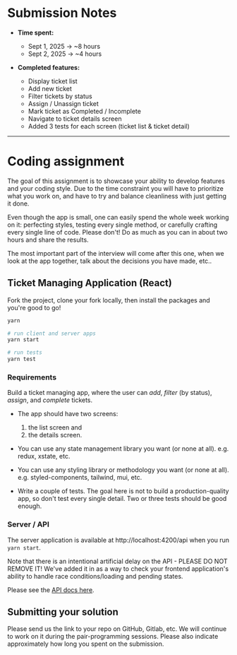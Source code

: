 # Submission Notes

- **Time spent:**

  - Sept 1, 2025 → ~8 hours
  - Sept 2, 2025 → ~4 hours

- **Completed features:**
  - Display ticket list
  - Add new ticket
  - Filter tickets by status
  - Assign / Unassign ticket
  - Mark ticket as Completed / Incomplete
  - Navigate to ticket details screen
  - Added 3 tests for each screen (ticket list & ticket detail)

---

# Coding assignment

The goal of this assignment is to showcase your ability to develop features and your coding style. Due to the time
constraint you will have to prioritize what you work on, and have to try and balance cleanliness with just getting it
done.

Even though the app is small, one can easily spend the whole week working on it: perfecting styles, testing every single
method, or carefully crafting every single line of code. Please don't! Do as much as you can in about two hours and
share the results.

The most important part of the interview will come after this one, when we look at the app together, talk about the
decisions you have made, etc..

## Ticket Managing Application (React)

Fork the project, clone your fork locally, then install the packages and you're good to go!

```bash
yarn

# run client and server apps
yarn start

# run tests
yarn test
```

### Requirements

Build a ticket managing app, where the user can _add_, _filter_ (by status), _assign_, and _complete_ tickets.

- The app should have two screens:

  1. the list screen and
  2. the details screen.

- You can use any state management library you want (or none at all). e.g. redux, xstate, etc.

- You can use any styling library or methodology you want (or none at all). e.g. styled-components, tailwind, mui, etc.

- Write a couple of tests. The goal here is not to build a production-quality app, so don't test every single detail. Two or three tests should be good enough.

### Server / API

The server application is available at http://localhost:4200/api when you run `yarn start`.

Note that there is an intentional artificial delay on the API - PLEASE DO NOT REMOVE IT! We've added it in as a way to check your frontend application's ability to handle race conditions/loading and pending states.

Please see the [API docs here](./server/README.md).

## Submitting your solution

Please send us the link to your repo on GitHub, Gitlab, etc. We will continue to work on it during the pair-programming
sessions. Please also indicate approximately how long you spent on the submission.

